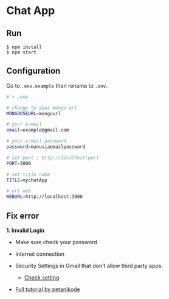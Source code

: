 # Chat App

## Run
```has
$ npm install
$ npm start
```

## Configuration
Go to `.env.example` then rename to `.env`.
```bash
# > .env

# change to your mongo url
MONGOOSEURL=mongourl

# your e-mail
email=example@gmail.com

# your e-mail password
password=manusiaemailpassword

# set port : http://localhost:port
PORT=3000

# set title name
TITLE=mychatApp

# url web
WEBURL=http://localhost:3000
```

## Fix error
**1. Invalid Login**
- Make sure check your password
- Internet connection
- Security Settings in Gmail that don't allow third party apps.
  + [Check setting](https://myaccount.google.com/security)

- [Full tutorial by petanikode](https://www.petanikode.com/nodejs-email/)